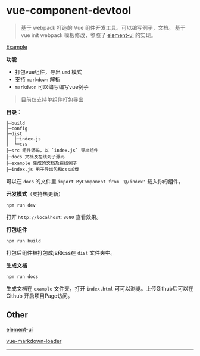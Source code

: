 # vue-component-devtool

> 基于 webpack 打造的 Vue 组件开发工具。可以编写例子，文档。
> 基于vue init webpack 模板修改，参照了 [element-ui](https://github.com/ElemeFE/element) 的实现。


[Example](https://mengdu.github.io/m-button/example/)



**功能**

+ 打包vue组件，导出 `umd` 模式
+ 支持 `markdown` 解析
+ `markdwon` 可以编写编写vue例子

> 目前仅支持单组件打包导出




**目录**：

```text
├─build
├─config
├─dist
│  ├─index.js
│  └─css
├─src 组件源码，以 `index.js` 导出组件
├─docs 文档及在线列子源码
├─example 生成的文档及在线例子
├─index.js 用于导出包和css加载

```


可以在 `docs` 的文件里 `import MyComponent from '@/index'` 载入你的组件。





**开发模式**（支持热更新）

```ls
npm run dev
```

打开 `http://localhost:8080` 查看效果。



**打包组件**

```ls
npm run build
```

打包后组件被打包成js和css在 `dist` 文件夹中。

**生成文档**

```ls
npm run docs
```

生成文档在 `example` 文件夹，打开 `index.html` 可可以浏览。上传Github后可以在Github 开启项目Page访问。


## Other

[element-ui](https://github.com/ElemeFE/element)

[vue-markdown-loader](https://github.com/QingWei-Li/vue-markdown-loader)

-----
